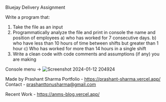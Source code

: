 Bluejay Delivery Assignment

Write a program that:
1. Take the file as an input
2. Programmatically analyze the file and print in console the name and position of employees 
      a) who has worked for 7 consecutive days.
      b) who have less than 10 hours of time between shifts but greater than 1 hour
      c) Who has worked for more than 14 hours in a single shift
3. Write a clean code with code comments and assumptions (if any) you are making

Console menu ->
![Screenshot 2024-01-12 204924](https://github.com/prashantsharma9027/Assignment-Bluejay-Delivery/assets/91558085/66e3aa40-f733-4686-8bd7-2592a6bfbfc0)


Made by Prashant Sharma
Portfolio - https://prashant-sharma.vercel.app/
Contact - prashanttonusharma@gmail.com


Recent Work - https://anms-blog.vercel.app/
